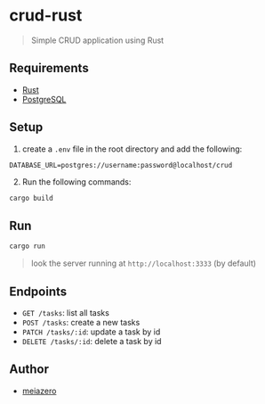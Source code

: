 # crud-rust
> Simple CRUD application using Rust

## Requirements
- [Rust](https://www.rust-lang.org/tools/install)
- [PostgreSQL](https://www.postgresql.org/download/)

## Setup
1. create a `.env` file in the root directory and add the following:
```env
DATABASE_URL=postgres://username:password@localhost/crud
```

2. Run the following commands:
```bash
cargo build
```

## Run
```bash
cargo run
```
> look the server running at `http://localhost:3333` (by default)

## Endpoints
- `GET /tasks`: list all tasks
- `POST /tasks`: create a new tasks
- `PATCH /tasks/:id`: update a task by id
- `DELETE /tasks/:id`: delete a task by id

## Author
- [meiazero](https://github.com/meiazero?tab=repositories)
